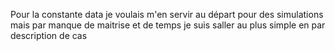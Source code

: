 Pour la constante data je voulais m'en servir au départ pour des simulations mais par manque de maitrise et de temps je suis saller au plus simple en par description de cas

